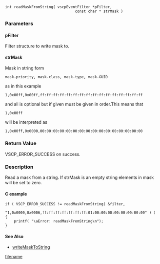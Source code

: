 

```clike
int readMaskFromString( vscpEventFilter *pFilter, 
                                const char * strMask )
```

### Parameters

#### pFilter

Filter structure to write mask to.

#### strMask

Mask in string form

    mask-priority, mask-class, mask-type, mask-GUID

as in this example

    1,0x00ff,0x00ff,ff:ff:ff:ff:ff:ff:ff:ff:ff:ff:ff:ff:ff:ff:ff:ff  

and all is optional but if given must be given in order.This means that

    1,0x00ff

will be interpreted as

    1,0x00ff,0x0000,00:00:00:00:00:00:00:00:00:00:00:00:00:00:00:00  



### Return Value
VSCP_ERROR_SUCCESS on success. 

### Description
Read a mask from a string. If strMask is an empty string elements in mask will be set to zero. 

#### C example

```clike
if ( VSCP_ERROR_SUCCESS != readMaskFromString( &filter, 
                "1,0x0000,0x0006,ff:ff:ff:ff:ff:ff:ff:01:00:00:00:00:00:00:00:00" ) ) {
    printf( "\aError: readMaskFromString\n");   
}
```

#### See Also
* [writeMaskToString](writemasktostring.md)



[filename](./bottom_copyright.md ':include')